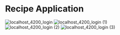 # Recipe Application

![localhost_4200_login](https://github.com/Hellstedt/RecipeApplication/assets/95969086/57981b5b-2668-488b-a172-59109cfd69f8)
![localhost_4200_login (1)](https://github.com/Hellstedt/RecipeApplication/assets/95969086/0adadf51-e28c-4e5a-a805-56cf7992e68b)
![localhost_4200_login (2)](https://github.com/Hellstedt/RecipeApplication/assets/95969086/da7dcc9a-1f27-4003-a03b-4bbd79d27ab0)
![localhost_4200_login (3)](https://github.com/Hellstedt/RecipeApplication/assets/95969086/c3c43e72-4b6f-4be7-876e-d3808df80379)
